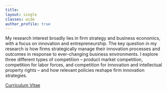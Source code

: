 ```yaml
---
title:
layout: single
classes: wide
author_profile: true
---
```


My research interest broadly lies in firm strategy and business economics, with a focus on innovation and entrepreneurship. The key question in my research is how firms strategically manage their innovation processes and outcomes in response to ever-changing business environments. I explore three different types of competition – product market competition, competition for labor forces, and competition for innovation and intellectual property rights – and how relevant policies reshape firm innovation strategies.

<a href="/_papers/CV-Hyo-Kang.pdf" class="btn btn--warning" target="_blank">Curriculum Vitae</a>
